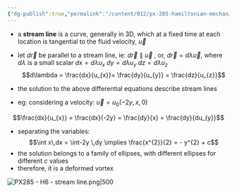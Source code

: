 ```yaml
---
{"dg-publish":true,"permalink":"/content/012/px-285-hamiltonian-mechanics-and-fluid-dynamics/h-introduction-to-fluids/px-285-h6a-stream-line/","noteIcon":"1","created":"2025-01-10T12:52:24.907+00:00","updated":"2025-01-16T14:51:47.442+00:00"}
---
```


- a **stream line** is a curve, generally in 3D, which at a fixed time at each location is tangential to the fluid velocity, $\vec u$
- let $d\vec r$ be parallel to a stream line, ie: $d\vec r \parallel \vec u$ , or, $d\vec r = d\lambda \vec u$, where $d\lambda$ is a small scalar
	$dx = d\lambda u_x$
	$dy = d\lambda u_y$
	$dz = d\lambda u_z$
$$d\lambda = \frac{dx}{u_{x}}= \frac{dy}{u_{y}} = \frac{dz}{u_{z}}$$
- the solution to the above differential equations describe stream lines

- eg: considering a velocity: $\vec u = u_{0}(-2y, x ,0)$

$$\frac{dx}{u_{x}} = \frac{dx}{-2y} = \frac{dy}{x} = \frac{dy}{du_{y}}$$
- separating the variables:
$$\int x\,dx = \int-2y \,dy \implies \frac{x^{2}}{2} = - y^{2} + c$$
- the solution belongs to a family of ellipses, with different ellipses for different $c$ values
- therefore, it is a deformed vortex

![PX285 - H6 - stream line.png|500](/img/user/pics/PX285%20-%20H6%20-%20stream%20line.png)

